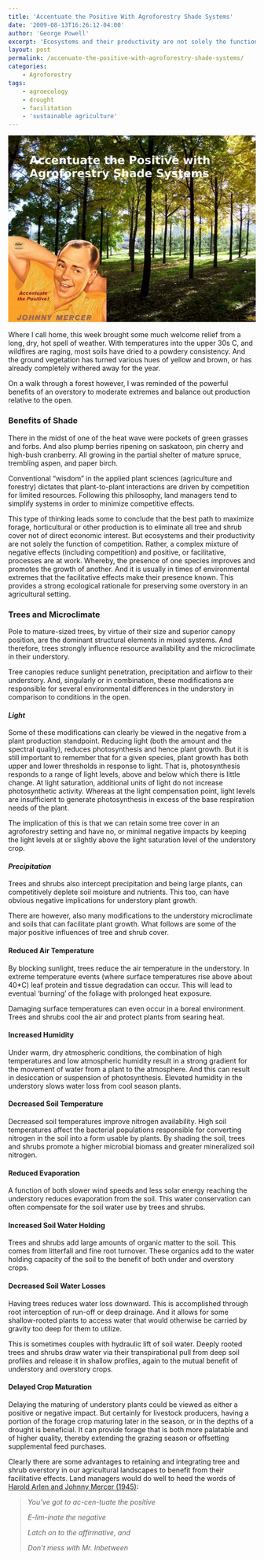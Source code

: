 ```yaml
---
title: 'Accentuate the Positive With Agroforestry Shade Systems'
date: '2009-08-13T16:26:12-04:00'
author: 'George Powell'
excerpt: 'Ecosystems and their productivity are not solely the function of competition, but rather a complex mixture of negative effects (including competition) and positive, or facilitative processes whereby the presence of one species improves and promotes the growth of another.'
layout: post
permalink: /accenuate-the-positive-with-agroforestry-shade-systems/
categories:
    - Agroforestry
tags:
    - agroecology
    - drought
    - facilitation
    - 'sustainable agriculture'
---
```

![the Positive](/assets/images/AccentuatethePositive-768x578.jpg)

Where I call home, this week brought some much welcome relief from a long, dry, hot spell of weather. With temperatures into the upper 30s C, and wildfires are raging, most soils have dried to a powdery consistency. And the ground vegetation has turned various hues of yellow and brown, or has already completely withered away for the year.

On a walk through a forest however, I was reminded of the powerful benefits of an overstory to moderate extremes and balance out production relative to the open.

### Benefits of Shade

There in the midst of one of the heat wave were pockets of green grasses and forbs. And also plump berries ripening on saskatoon, pin cherry and high-bush cranberry. All growing in the partial shelter of mature spruce, trembling aspen, and paper birch.

Conventional “wisdom” in the applied plant sciences (agriculture and forestry) dictates that plant-to-plant interactions are driven by competition for limited resources. Following this philosophy, land managers tend to simplify systems in order to minimize competitive effects.

This type of thinking leads some to conclude that the best path to maximize forage, horticultural or other production is to eliminate all tree and shrub cover not of direct economic interest. But ecosystems and their productivity are not solely the function of competition. Rather, a complex mixture of negative effects (including competition) and positive, or facilitative, processes are at work. Whereby, the presence of one species improves and promotes the growth of another. And it is usually in times of environmental extremes that the facilitative effects make their presence known. This provides a strong ecological rationale for preserving some overstory in an agricultural setting.

### Trees and Microclimate

Pole to mature-sized trees, by virtue of their size and superior canopy position, are the dominant structural elements in mixed systems. And therefore, trees strongly influence resource availability and the microclimate in their understory.

Tree canopies reduce sunlight penetration, precipitation and airflow to their understory. And, singularly or in combination, these modifications are responsible for several environmental differences in the understory in comparison to conditions in the open.

#### *Light*

Some of these modifications can clearly be viewed in the negative from a plant production standpoint. Reducing light (both the amount and the spectral quality), reduces photosynthesis and hence plant growth. But it is still important to remember that for a given species, plant growth has both upper and lower thresholds in response to light. That is, photosynthesis responds to a range of light levels, above and below which there is little change. At light saturation, additional units of light do not increase photosynthetic activity. Whereas at the light compensation point, light levels are insufficient to generate photosynthesis in excess of the base respiration needs of the plant.

The implication of this is that we can retain some tree cover in an agroforestry setting and have no, or minimal negative impacts by keeping the light levels at or slightly above the light saturation level of the understory crop.

#### *Precipitation*

Trees and shrubs also intercept precipitation and being large plants, can competitively deplete soil moisture and nutrients. This too, can have obvious negative implications for understory plant growth.

There are however, also many modifications to the understory microclimate and soils that can facilitate plant growth. What follows are some of the major positive influences of tree and shrub cover.

#### Reduced Air Temperature

By blocking sunlight, trees reduce the air temperature in the understory. In extreme temperature events (where surface temperatures rise above about 40\*C) leaf protein and tissue degradation can occur. This will lead to eventual ‘burning’ of the foliage with prolonged heat exposure.

Damaging surface temperatures can even occur in a boreal environment. Trees and shrubs cool the air and protect plants from searing heat.

#### Increased Humidity

 Under warm, dry atmospheric conditions, the combination of high temperatures and low atmospheric humidity result in a strong gradient for the movement of water from a plant to the atmosphere. And this can result in desiccation or suspension of photosynthesis. Elevated humidity in the understory slows water loss from cool season plants.

#### Decreased Soil Temperature

Decreased soil temperatures improve nitrogen availability. High soil temperatures affect the bacterial populations responsible for converting nitrogen in the soil into a form usable by plants. By shading the soil, trees and shrubs promote a higher microbial biomass and greater mineralized soil nitrogen.

#### Reduced Evaporation

A function of both slower wind speeds and less solar energy reaching the understory reduces evaporation from the soil. This water conservation can often compensate for the soil water use by trees and shrubs.

#### Increased Soil Water Holding

Trees and shrubs add large amounts of organic matter to the soil. This comes from litterfall and fine root turnover. These organics add to the water holding capacity of the soil to the benefit of both under and overstory crops.

#### Decreased Soil Water Losses

Having trees reduces water loss downward. This is accomplished through root interception of run-off or deep drainage. And it allows for some shallow-rooted plants to access water that would otherwise be carried by gravity too deep for them to utilize.

This is sometimes couples with hydraulic lift of soil water. Deeply rooted trees and shrubs draw water via their transpirational pull from deep soil profiles and release it in shallow profiles, again to the mutual benefit of understory and overstory crops.

#### Delayed Crop Maturation

Delaying the maturing of understory plants could be viewed as either a positive or negative impact. But certainly for livestock producers, having a portion of the forage crop maturing later in the season, or in the depths of a drought is beneficial. It can provide forage that is both more palatable and of higher quality, thereby extending the grazing season or offsetting supplemental feed purchases.

Clearly there are some advantages to retaining and integrating tree and shrub overstory in our agricultural landscapes to benefit from their facilitative effects. Land managers would do well to heed the words of [Harold Arlen and Johnny Mercer (1945)](https://www.youtube.com/watch?v=f3jdbFOidds):

> *You’ve got to ac-cen-tuate the positive*
> 
> *E-lim-inate the negative*
> 
> *Latch on to the affirmative, and*
> 
> *Don’t mess with Mr. Inbetween*
